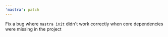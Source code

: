 ```yaml
---
'mastra': patch
---
```


Fix a bug where `mastra init` didn't work correctly when core dependencies were missing in the project

